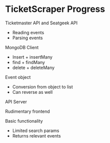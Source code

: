 # TicketScraper Progress

Ticketmaster API and Seatgeek API
- Reading events
- Parsing events

MongoDB Client
- Insert + insertMany
- find + findMany
- delete + deleteMany

Event object
- Conversion from object to list
- Can reverse as well

API Server

Rudimentary frontend

Basic functionality 
- Limited search params
- Returns relevant events




